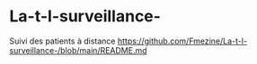 # La-t-l-surveillance-
Suivi des patients à distance
https://github.com/Fmezine/La-t-l-surveillance-/blob/main/README.md
